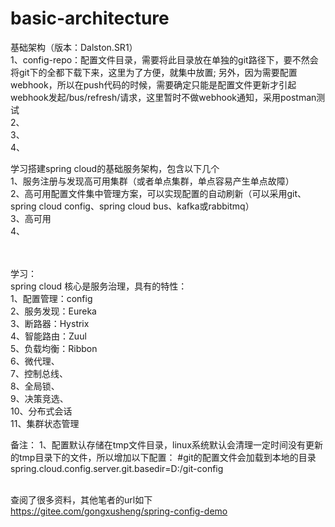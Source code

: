 # basic-architecture
基础架构（版本：Dalston.SR1）
</br>1、config-repo：配置文件目录，需要将此目录放在单独的git路径下，要不然会将git下的全都下载下来，这里为了方便，就集中放置;
  另外，因为需要配置webhook，所以在push代码的时候，需要确定只能是配置文件更新才引起webhook发起/bus/refresh/请求，这里暂时不做webhook通知，采用postman测试
</br>2、
</br>3、
</br>4、

学习搭建spring cloud的基础服务架构，包含以下几个
</br>1、服务注册与发现高可用集群（或者单点集群，单点容易产生单点故障）
</br>2、高可用配置文件集中管理方案，可以实现配置的自动刷新（可以采用git、spring cloud config、spring cloud bus、kafka或rabbitmq）
</br>3、高可用
</br>4、
</br>
</br>
</br>


学习：
</br>spring cloud 核心是服务治理，具有的特性：
</br>1、配置管理：config
</br>2、服务发现：Eureka
</br>3、断路器：Hystrix
</br>4、智能路由：Zuul
</br>5、负载均衡：Ribbon
</br>6、微代理、
</br>7、控制总线、
</br>8、全局锁、
</br>9、决策竞选、
</br>10、分布式会话
</br>11、集群状态管理


备注：
1、配置默认存储在tmp文件目录，linux系统默认会清理一定时间没有更新的tmp目录下的文件，所以增加以下配置：
  #git的配置文件会加载到本地的目录
  spring.cloud.config.server.git.basedir=D:/git-config
  
  
  
 </br>查阅了很多资料，其他笔者的url如下
 </br><url>https://gitee.com/gongxusheng/spring-config-demo</url>
